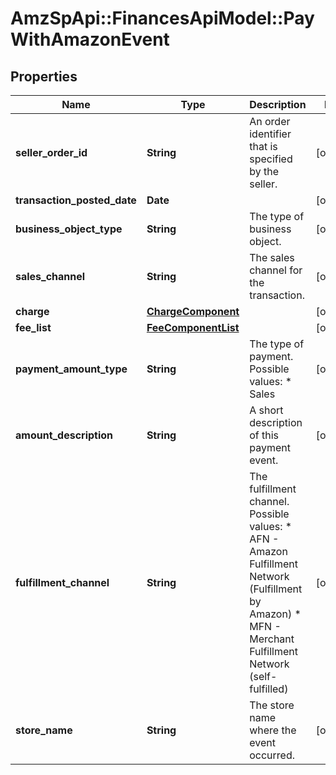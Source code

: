 # AmzSpApi::FinancesApiModel::PayWithAmazonEvent

## Properties
Name | Type | Description | Notes
------------ | ------------- | ------------- | -------------
**seller_order_id** | **String** | An order identifier that is specified by the seller. | [optional] 
**transaction_posted_date** | **Date** |  | [optional] 
**business_object_type** | **String** | The type of business object. | [optional] 
**sales_channel** | **String** | The sales channel for the transaction. | [optional] 
**charge** | [**ChargeComponent**](ChargeComponent.md) |  | [optional] 
**fee_list** | [**FeeComponentList**](FeeComponentList.md) |  | [optional] 
**payment_amount_type** | **String** | The type of payment.  Possible values:  * Sales | [optional] 
**amount_description** | **String** | A short description of this payment event. | [optional] 
**fulfillment_channel** | **String** | The fulfillment channel.  Possible values:  * AFN - Amazon Fulfillment Network (Fulfillment by Amazon)  * MFN - Merchant Fulfillment Network (self-fulfilled) | [optional] 
**store_name** | **String** | The store name where the event occurred. | [optional] 

